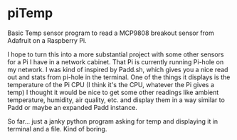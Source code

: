 # piTemp
Basic Temp sensor program to read a MCP9808 breakout sensor from Adafruit on a Raspberry Pi.

I hope to turn this into a more substantial project with some other sensors for a Pi I have in a network cabinet. That Pi is currently running Pi-hole on my network. I was kind of inspired by Padd.sh, which gives you a nice read out and stats from pi-hole in the terminal. One of the things it displays is the temperature of the Pi CPU (I think it's the CPU, whatever the Pi gives a temp) I thought it would be nice to get some other readings like ambient temperature, humidity, air quality, etc. and display them in a way similar to Padd or maybe an expanded Padd instance.

So far... just a janky python program asking for temp and displaying it in terminal and a file. Kind of boring.
